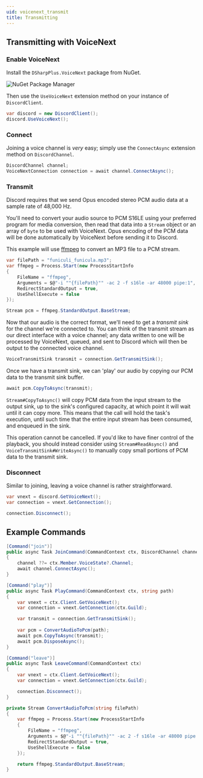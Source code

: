 ```yaml
---
uid: voicenext_transmit
title: Transmitting
---
```


## Transmitting with VoiceNext

### Enable VoiceNext
Install the `DSharpPlus.VoiceNext` package from NuGet.

![NuGet Package Manager](/images/voicenext_transmit_01.png)

Then use the `UseVoiceNext` extension method on your instance of `DiscordClient`.
```cs
var discord = new DiscordClient();
discord.UseVoiceNext();
```

### Connect
Joining a voice channel is *very* easy; simply use the `ConnectAsync` extension method on `DiscordChannel`.
```cs
DiscordChannel channel;
VoiceNextConnection connection = await channel.ConnectAsync();
```

### Transmit
Discord requires that we send Opus encoded stereo PCM audio data at a sample rate of 48,000 Hz.

You'll need to convert your audio source to PCM S16LE using your preferred program for media conversion, then read 
that data into a `Stream` object or an array of `byte` to be used with VoiceNext. Opus encoding of the PCM data will 
be done automatically by VoiceNext before sending it to Discord.

This example will use [ffmpeg](https://ffmpeg.org/about.html) to convert an MP3 file to a PCM stream.
```cs
var filePath = "funiculi_funicula.mp3";
var ffmpeg = Process.Start(new ProcessStartInfo
{
    FileName = "ffmpeg",
    Arguments = $@"-i ""{filePath}"" -ac 2 -f s16le -ar 48000 pipe:1",
    RedirectStandardOutput = true,
    UseShellExecute = false
});

Stream pcm = ffmpeg.StandardOutput.BaseStream;
```

Now that our audio is the correct format, we'll need to get a *transmit sink* for the channel we're connected to.
You can think of the transmit stream as our direct interface with a voice channel; any data written to one will be 
processed by VoiceNext, queued, and sent to Discord which will then be output to the connected voice channel.
```cs
VoiceTransmitSink transmit = connection.GetTransmitSink();
```

Once we have a transmit sink, we can 'play' our audio by copying our PCM data to the transmit sink buffer.
```cs
await pcm.CopyToAsync(transmit);
```
`Stream#CopyToAsync()` will copy PCM data from the input stream to the output sink, up to the sink's configured 
capacity, at which point it will wait until it can copy more. This means that the call will hold the task's execution, 
until such time that the entire input stream has been consumed, and enqueued in the sink.

This operation cannot be cancelled. If you'd like to have finer control of the playback, you should instead consider 
using `Stream#ReadAsync()` and `VoiceTransmitSink#WriteAsync()` to manually copy small portions of PCM data to the 
transmit sink.

### Disconnect
Similar to joining, leaving a voice channel is rather straightforward.
```cs
var vnext = discord.GetVoiceNext();
var connection = vnext.GetConnection();

connection.Disconnect();
```

## Example Commands
```cs
[Command("join")]
public async Task JoinCommand(CommandContext ctx, DiscordChannel channel = null)
{
    channel ??= ctx.Member.VoiceState?.Channel;
    await channel.ConnectAsync();
}

[Command("play")]
public async Task PlayCommand(CommandContext ctx, string path)
{
    var vnext = ctx.Client.GetVoiceNext();
    var connection = vnext.GetConnection(ctx.Guild);

    var transmit = connection.GetTransmitSink();
	
    var pcm = ConvertAudioToPcm(path);
    await pcm.CopyToAsync(transmit);
    await pcm.DisposeAsync();
}

[Command("leave")]
public async Task LeaveCommand(CommandContext ctx)
{
    var vnext = ctx.Client.GetVoiceNext();
    var connection = vnext.GetConnection(ctx.Guild);

    connection.Disconnect();
}

private Stream ConvertAudioToPcm(string filePath)
{
    var ffmpeg = Process.Start(new ProcessStartInfo
    {
        FileName = "ffmpeg",
        Arguments = $@"-i ""{filePath}"" -ac 2 -f s16le -ar 48000 pipe:1",
        RedirectStandardOutput = true,
        UseShellExecute = false
    });

    return ffmpeg.StandardOutput.BaseStream;
}
```